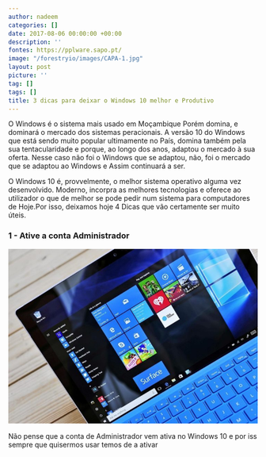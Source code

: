```yaml
---
author: nadeem
categories: []
date: 2017-08-06 00:00:00 +00:00
description: ''
fontes: https://pplware.sapo.pt/
image: "/forestryio/images/CAPA-1.jpg"
layout: post
picture: ''
tag: []
tags: []
title: 3 dicas para deixar o Windows 10 melhor e Produtivo
---
```



O Windows é o sistema mais usado em Moçambique Porém domina, e dominará o mercado dos sistemas peracionais. A versão 10 do Windows que está sendo muito popular ultimamente no País, domina também pela sua tentacularidade e porque, ao longo dos anos, adaptou o mercado à sua oferta. Nesse caso não foi o Windows que se adaptou, não, foi o mercado que se adaptou ao Windows e Assim continuará a ser.

O Windows 10 é, provvelmente, o melhor sistema operativo alguma vez desenvolvido. Moderno, incorpra as melhores tecnologias e oferece ao utilizador o que de melhor se pode pedir num sistema para computadores de Hoje.Por isso, deixamos hoje 4 Dicas que vão certamente ser muito úteis.

### **1 - Ative a conta Administrador**

![](/forestryio/images/ATIVE%20A%20CONTA%20ADINISTRADOR.jpg)

Não pense que a conta de Administrador vem ativa no Windows 10 e por iss sempre que quisermos usar temos de a ativar

